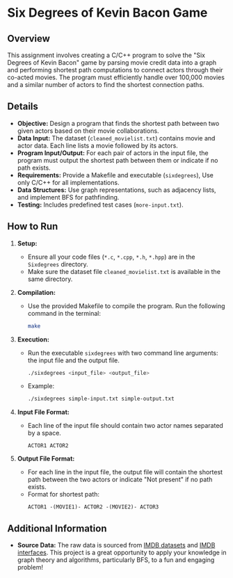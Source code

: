 # Six Degrees of Kevin Bacon Game

## Overview
This assignment involves creating a C/C++ program to solve the "Six Degrees of Kevin Bacon" game by parsing movie credit data into a graph and performing shortest path computations to connect actors through their co-acted movies. The program must efficiently handle over 100,000 movies and a similar number of actors to find the shortest connection paths.

## Details
- **Objective:** Design a program that finds the shortest path between two given actors based on their movie collaborations.
- **Data Input:** The dataset (`cleaned_movielist.txt`) contains movie and actor data. Each line lists a movie followed by its actors.
- **Program Input/Output:** For each pair of actors in the input file, the program must output the shortest path between them or indicate if no path exists.
- **Requirements:** Provide a Makefile and executable (`sixdegrees`), Use only C/C++ for all implementations.
- **Data Structures:** Use graph representations, such as adjacency lists, and implement BFS for pathfinding.
- **Testing:** Includes predefined test cases (`more-input.txt`).

## How to Run

1. **Setup:**
    - Ensure all your code files (`*.c`, `*.cpp`, `*.h`, `*.hpp`) are in the `Sixdegrees` directory.
    - Make sure the dataset file `cleaned_movielist.txt` is available in the same directory.

2. **Compilation:**
    - Use the provided Makefile to compile the program. Run the following command in the terminal:
      ```sh
      make
      ```

3. **Execution:**
    - Run the executable `sixdegrees` with two command line arguments: the input file and the output file.
      ```sh
      ./sixdegrees <input_file> <output_file>
      ```
    - Example:
      ```sh
      ./sixdegrees simple-input.txt simple-output.txt
      ```

4. **Input File Format:**
    - Each line of the input file should contain two actor names separated by a space.
      ```
      ACTOR1 ACTOR2
      ```

5. **Output File Format:**
    - For each line in the input file, the output file will contain the shortest path between the two actors or indicate "Not present" if no path exists.
    - Format for shortest path:
      ```
      ACTOR1 -(MOVIE1)- ACTOR2 -(MOVIE2)- ACTOR3
      ```

## Additional Information
- **Source Data:** The raw data is sourced from [IMDB datasets](https://datasets.imdbws.com/) and [IMDB interfaces](https://www.imdb.com/interfaces/).
This project is a great opportunity to apply your knowledge in graph theory and algorithms, particularly BFS, to a fun and engaging problem!

